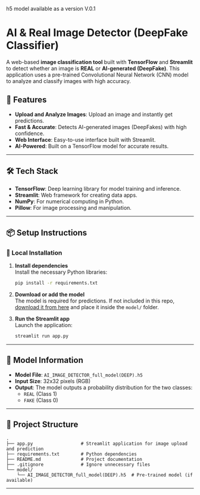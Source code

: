 h5 model available as a version V.0.1


# AI & Real Image Detector (DeepFake Classifier)

A web-based **image classification tool** built with **TensorFlow** and **Streamlit** to detect whether an image is **REAL** or **AI-generated (DeepFake)**. This application uses a pre-trained Convolutional Neural Network (CNN) model to analyze and classify images with high accuracy.


## 🚀 Features

- **Upload and Analyze Images**: Upload an image and instantly get predictions.
- **Fast & Accurate**: Detects AI-generated images (DeepFakes) with high confidence.
- **Web Interface**: Easy-to-use interface built with Streamlit.
- **AI-Powered**: Built on a TensorFlow model for accurate results.

---

## 🛠️ Tech Stack

- **TensorFlow**: Deep learning library for model training and inference.
- **Streamlit**: Web framework for creating data apps.
- **NumPy**: For numerical computing in Python.
- **Pillow**: For image processing and manipulation.

---

## 📦 Setup Instructions

### 🔧 Local Installation


1. **Install dependencies**  
   Install the necessary Python libraries:
   ```bash
   pip install -r requirements.txt
   ```

2. **Download or add the model**  
   The model is required for predictions. If not included in this repo, [download it from here](#) and place it inside the `model/` folder.

3. **Run the Streamlit app**  
   Launch the application:
   ```bash
   streamlit run app.py
   ```

---

## 🧠 Model Information

- **Model File**: `AI_IMAGE_DETECTOR_full_model(DEEP).h5`
- **Input Size**: 32x32 pixels (RGB)
- **Output**: The model outputs a probability distribution for the two classes: 
  - `REAL` (Class 1)
  - `FAKE` (Class 0)

---

## 📂 Project Structure

```
.
├── app.py                  # Streamlit application for image upload and prediction
├── requirements.txt        # Python dependencies
├── README.md               # Project documentation
├── .gitignore              # Ignore unnecessary files
└── model/
    └── AI_IMAGE_DETECTOR_full_model(DEEP).h5  # Pre-trained model (if available)
```

---
